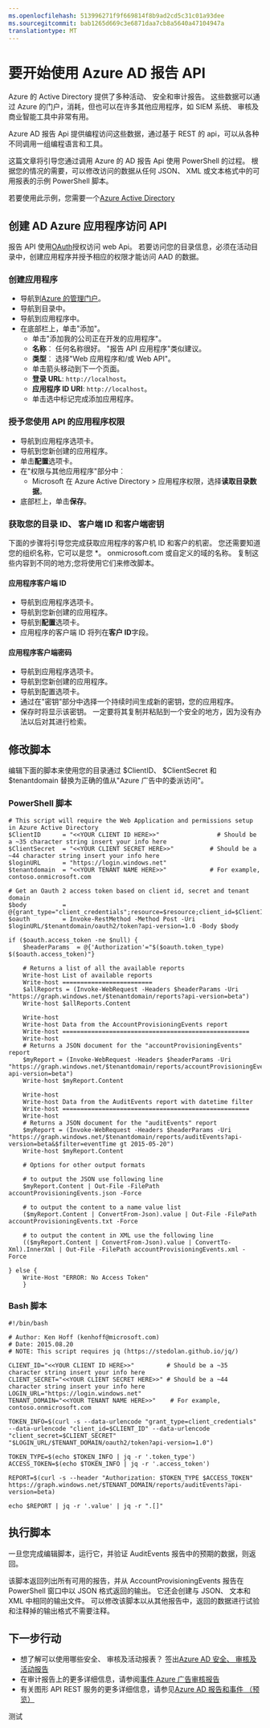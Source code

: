 ```yaml
---
ms.openlocfilehash: 513996271f9f669814f8b9ad2cd5c31c01a93dee
ms.sourcegitcommit: bab1265d669c3e6871daa7cb8a5640a47104947a
translationtype: MT
---
```

<properties
   pageTitle="要开始使用 Azure AD 报告 API"
   description="如何开始使用 Azure 活动目录报告 API"
   services="active-directory"
   documentationCenter=""
   authors="kenhoff"
   manager="mbaldwin"
   editor=""/>

<tags
   ms.service="active-directory"
   ms.devlang="na"
   ms.topic="article"
   ms.tgt_pltfrm="na"
   ms.workload="identity"
   ms.date="07/17/2015"
   ms.author="kenhoff;yossib"/>


# 要开始使用 Azure AD 报告 API

Azure 的 Active Directory 提供了多种活动、 安全和审计报告。 这些数据可以通过 Azure 的门户，消耗，但也可以在许多其他应用程序，如 SIEM 系统、 审核及商业智能工具中非常有用。

Azure AD 报告 Api 提供编程访问这些数据，通过基于 REST 的 api，可以从各种不同调用一组编程语言和工具。

这篇文章将引导您通过调用 Azure 的 AD 报告 Api 使用 PowerShell 的过程。 根据您的情况的需要，可以修改访问的数据从任何 JSON、 XML 或文本格式中的可用报表的示例 PowerShell 脚本。

若要使用此示例，您需要一个[Azure Active Directory](active-directory-whatis.md)

## 创建 AD Azure 应用程序访问 API

报告 API 使用[OAuth](https://msdn.microsoft.com/library/azure/dn645545.aspx)授权访问 web Api。 若要访问您的目录信息，必须在活动目录中，创建应用程序并授予相应的权限才能访问 AAD 的数据。


### 创建应用程序
- 导航到[Azure 的管理门户](https://manage.windowsazure.com/)。
- 导航到目录中。
- 导航到应用程序中。
- 在底部栏上，单击"添加"。
    - 单击"添加我的公司正在开发的应用程序"。
    - **名称**︰ 任何名称很好。 "报告 API 应用程序"类似建议。
    - **类型**︰ 选择"Web 应用程序和/或 Web API"。
    - 单击箭头移动到下一个页面。
    - **登录 URL**: ```http://localhost```。
    - **应用程序 ID URI**: ```http://localhost```。
    - 单击选中标记完成添加应用程序。

### 授予您使用 API 的应用程序权限
- 导航到应用程序选项卡。
- 导航到您新创建的应用程序。
- 单击**配置**选项卡。
- 在"权限与其他应用程序"部分中︰
    - Microsoft 在 Azure Active Directory > 应用程序权限，选择**读取目录数据**。
- 底部栏上，单击**保存**。


### 获取您的目录 ID、 客户端 ID 和客户端密钥

下面的步骤将引导您完成获取应用程序的客户机 ID 和客户的机密。  您还需要知道您的组织名称，它可以是您 *。 onmicrosoft.com 或自定义的域的名称。  复制这些内容到不同的地方;您将使用它们来修改脚本。

#### 应用程序客户端 ID
- 导航到应用程序选项卡。
- 导航到您新创建的应用程序。
- 导航到**配置**选项卡。
- 应用程序的客户端 ID 将列在**客户 ID**字段。

#### 应用程序客户端密码
- 导航到应用程序选项卡。
- 导航到您新创建的应用程序。
- 导航到配置选项卡。
- 通过在"密钥"部分中选择一个持续时间生成新的密钥，您的应用程序。
- 保存时将显示该密钥。 一定要将其复制并粘贴到一个安全的地方，因为没有办法以后对其进行检索。


## 修改脚本
编辑下面的脚本来使用您的目录通过 $ClientID、 $ClientSecret 和 $tenantdomain 替换为正确的值从"Azure 广告中的委派访问"。

### PowerShell 脚本

    # This script will require the Web Application and permissions setup in Azure Active Directory
    $ClientID      = "<<YOUR CLIENT ID HERE>>"                # Should be a ~35 character string insert your info here
    $ClientSecret  = "<<YOUR CLIENT SECRET HERE>>"          # Should be a ~44 character string insert your info here
    $loginURL      = "https://login.windows.net"
    $tenantdomain  = "<<YOUR TENANT NAME HERE>>"            # For example, contoso.onmicrosoft.com

    # Get an Oauth 2 access token based on client id, secret and tenant domain
    $body          = @{grant_type="client_credentials";resource=$resource;client_id=$ClientID;client_secret=$ClientSecret}
    $oauth         = Invoke-RestMethod -Method Post -Uri $loginURL/$tenantdomain/oauth2/token?api-version=1.0 -Body $body

    if ($oauth.access_token -ne $null) {
        $headerParams  = @{'Authorization'="$($oauth.token_type) $($oauth.access_token)"}

        # Returns a list of all the available reports
        Write-host List of available reports
        Write-host =========================
        $allReports = (Invoke-WebRequest -Headers $headerParams -Uri "https://graph.windows.net/$tenantdomain/reports?api-version=beta")
        Write-host $allReports.Content

        Write-host
        Write-host Data from the AccountProvisioningEvents report
        Write-host ====================================================
        Write-host
        # Returns a JSON document for the "accountProvisioningEvents" report
        $myReport = (Invoke-WebRequest -Headers $headerParams -Uri "https://graph.windows.net/$tenantdomain/reports/accountProvisioningEvents?api-version=beta")
        Write-host $myReport.Content

        Write-host
        Write-host Data from the AuditEvents report with datetime filter
        Write-host ====================================================
        Write-host
        # Returns a JSON document for the "auditEvents" report
        $myReport = (Invoke-WebRequest -Headers $headerParams -Uri "https://graph.windows.net/$tenantdomain/reports/auditEvents?api-version=beta&$filter=eventTime gt 2015-05-20")
        Write-host $myReport.Content

        # Options for other output formats

        # to output the JSON use following line
        $myReport.Content | Out-File -FilePath accountProvisioningEvents.json -Force

        # to output the content to a name value list
        ($myReport.Content | ConvertFrom-Json).value | Out-File -FilePath accountProvisioningEvents.txt -Force

        # to output the content in XML use the following line
        (($myReport.Content | ConvertFrom-Json).value | ConvertTo-Xml).InnerXml | Out-File -FilePath accountProvisioningEvents.xml -Force

    } else {
        Write-Host "ERROR: No Access Token"
        }

### Bash 脚本

    #!/bin/bash

    # Author: Ken Hoff (kenhoff@microsoft.com)
    # Date: 2015.08.20
    # NOTE: This script requires jq (https://stedolan.github.io/jq/)

    CLIENT_ID="<<YOUR CLIENT ID HERE>>"         # Should be a ~35 character string insert your info here
    CLIENT_SECRET="<<YOUR CLIENT SECRET HERE>>" # Should be a ~44 character string insert your info here
    LOGIN_URL="https://login.windows.net"
    TENANT_DOMAIN="<<YOUR TENANT NAME HERE>>"    # For example, contoso.onmicrosoft.com

    TOKEN_INFO=$(curl -s --data-urlencode "grant_type=client_credentials" --data-urlencode "client_id=$CLIENT_ID" --data-urlencode "client_secret=$CLIENT_SECRET" "$LOGIN_URL/$TENANT_DOMAIN/oauth2/token?api-version=1.0")

    TOKEN_TYPE=$(echo $TOKEN_INFO | jq -r '.token_type')
    ACCESS_TOKEN=$(echo $TOKEN_INFO | jq -r '.access_token')

    REPORT=$(curl -s --header "Authorization: $TOKEN_TYPE $ACCESS_TOKEN" https://graph.windows.net/$TENANT_DOMAIN/reports/auditEvents?api-version=beta)

    echo $REPORT | jq -r '.value' | jq -r ".[]"




## 执行脚本
一旦您完成编辑脚本，运行它，并验证 AuditEvents 报告中的预期的数据，则返回。

该脚本返回列出所有可用的报告，并从 AccountProvisioningEvents 报告在 PowerShell 窗口中以 JSON 格式返回的输出。 它还会创建与 JSON、 文本和 XML 中相同的输出文件。 可以修改该脚本以从其他报告中，返回的数据进行试验和注释掉的输出格式不需要注释。


## 下一步行动
- 想了解可以使用哪些安全、 审核及活动报表？ 签出[Azure AD 安全、 审核及活动报告](active-directory-view-access-usage-reports.md)
- 在审计报告上的更多详细信息，请参阅[事件 Azure 广告审核报告](active-directory-reporting-audit-events.md)
- 有关图形 API REST 服务的更多详细信息，请参见[Azure AD 报告和事件 （预览）](https://msdn.microsoft.com/library/azure/mt126081.aspx)

测试
